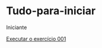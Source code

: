 # Tudo-para-iniciar
 Iniciante

<a href=Tudo-para-iniciar/CursoemvideoCssMódulo2/TentativadeSite/site.html> Executar o exercício 001</a>